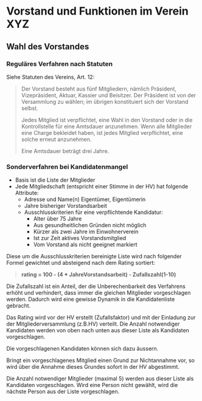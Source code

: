 # Vorstand und Funktionen im Verein XYZ
## Wahl des Vorstandes
### Reguläres Verfahren nach Statuten

Siehe Statuten des Vereins, Art. 12:
> Der Vorstand besteht aus fünf Mitgliedern, nämlich Präsident, Vizepräsident, Aktuar, Kassier und Beisitzer. Der Präsident ist von der Versammlung zu wählen; im übrigen konstituiert sich der Vorstand selbst.
>
> Jedes Mitglied ist verpflichtet, eine Wahl in den Vorstand oder in die Kontrollstelle für eine Amtsdauer anzunehmen. Wenn alle Mitglieder eine Charge bekleidet haben, ist jedes Mitglied verpflichtet, eine solche erneut anzunehmen.
>
> Eine Amtsdauer beträgt drei Jahre.

### Sonderverfahren bei Kandidatenmangel

- Basis ist die Liste der Mitglieder
- Jede Mitgliedschaft (entspricht einer Stimme in der HV) hat folgende Attribute:
  - Adresse und Name(n) Eigentümer, Eigentümerin
  - Jahre bisheriger Vorstandsarbeit
  - Ausschlusskriterien für eine verpflichtende Kandidatur:
    - Alter über 75 Jahre
    - Aus gesundheitlichen Gründen nicht möglich
    - Kürzer als zwei Jahre im Einwohnerverein
    - Ist zur Zeit aktives Vorstandsmitglied
    - Vom Vorstand als nicht geeignet markiert
  
Diese um die Ausschlusskriterien bereinigte Liste wird nach folgender Formel gewichtet und absteigend nach dem Rating sortiert:

<!-- $$
rating = 100 - (4 \times \text{JahreVorstandsarbeit}) - \text{Zufallszahl}(1\text{-}10)
$$ -->

> **rating = 100 - (4 * JahreVorstandsarbeit) - Zufallszahl(1-10)**

Die Zufallszahl ist ein Anteil, der die Unberechenbarkeit des Verfahrens erhöht und verhindert, dass immer die gleichen Mitglieder
vorgeschlagen werden. Dadurch wird eine gewisse Dynamik in die Kandidatenliste gebracht.

Das Rating wird vor der HV erstellt (Zufallsfaktor) und mit der Einladung zur der Mitgliederversammlung (z.B.HV) verteilt.
Die Anzahl notwendiger Kandidaten werden von oben nach unten aus dieser Liste als Kandidaten vorgeschlagen.

Die vorgeschlagenen Kandidaten können sich dazu äussern.

Bringt ein vorgeschlagenes Mitglied einen Grund zur Nichtannahme vor, so wird über die Annahme dieses Grundes sofort in der HV abgestimmt.

Die Anzahl notwendiger Mitglieder (maximal 5) werden aus dieser Liste als Kandidaten vorgeschlagen. Wird eine Person nicht gewählt, wird die nächste Person aus der Liste vorgeschlagen.
